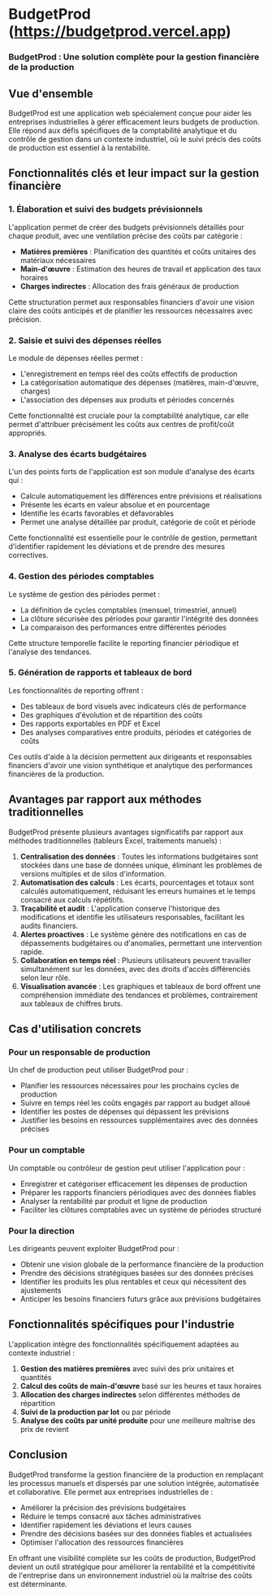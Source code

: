 # BudgetProd (https://budgetprod.vercel.app)
### BudgetProd : Une solution complète pour la gestion financière de la production

## Vue d'ensemble

BudgetProd est une application web spécialement conçue pour aider les entreprises industrielles à gérer efficacement leurs budgets de production. Elle répond aux défis spécifiques de la comptabilité analytique et du contrôle de gestion dans un contexte industriel, où le suivi précis des coûts de production est essentiel à la rentabilité.

## Fonctionnalités clés et leur impact sur la gestion financière

### 1. Élaboration et suivi des budgets prévisionnels

L'application permet de créer des budgets prévisionnels détaillés pour chaque produit, avec une ventilation précise des coûts par catégorie :

- **Matières premières** : Planification des quantités et coûts unitaires des matériaux nécessaires
- **Main-d'œuvre** : Estimation des heures de travail et application des taux horaires
- **Charges indirectes** : Allocation des frais généraux de production


Cette structuration permet aux responsables financiers d'avoir une vision claire des coûts anticipés et de planifier les ressources nécessaires avec précision.

### 2. Saisie et suivi des dépenses réelles

Le module de dépenses réelles permet :

- L'enregistrement en temps réel des coûts effectifs de production
- La catégorisation automatique des dépenses (matières, main-d'œuvre, charges)
- L'association des dépenses aux produits et périodes concernés


Cette fonctionnalité est cruciale pour la comptabilité analytique, car elle permet d'attribuer précisément les coûts aux centres de profit/coût appropriés.

### 3. Analyse des écarts budgétaires

L'un des points forts de l'application est son module d'analyse des écarts qui :

- Calcule automatiquement les différences entre prévisions et réalisations
- Présente les écarts en valeur absolue et en pourcentage
- Identifie les écarts favorables et défavorables
- Permet une analyse détaillée par produit, catégorie de coût et période


Cette fonctionnalité est essentielle pour le contrôle de gestion, permettant d'identifier rapidement les déviations et de prendre des mesures correctives.

### 4. Gestion des périodes comptables

Le système de gestion des périodes permet :

- La définition de cycles comptables (mensuel, trimestriel, annuel)
- La clôture sécurisée des périodes pour garantir l'intégrité des données
- La comparaison des performances entre différentes périodes


Cette structure temporelle facilite le reporting financier périodique et l'analyse des tendances.

### 5. Génération de rapports et tableaux de bord

Les fonctionnalités de reporting offrent :

- Des tableaux de bord visuels avec indicateurs clés de performance
- Des graphiques d'évolution et de répartition des coûts
- Des rapports exportables en PDF et Excel
- Des analyses comparatives entre produits, périodes et catégories de coûts


Ces outils d'aide à la décision permettent aux dirigeants et responsables financiers d'avoir une vision synthétique et analytique des performances financières de la production.

## Avantages par rapport aux méthodes traditionnelles

BudgetProd présente plusieurs avantages significatifs par rapport aux méthodes traditionnelles (tableurs Excel, traitements manuels) :

1. **Centralisation des données** : Toutes les informations budgétaires sont stockées dans une base de données unique, éliminant les problèmes de versions multiples et de silos d'information.
2. **Automatisation des calculs** : Les écarts, pourcentages et totaux sont calculés automatiquement, réduisant les erreurs humaines et le temps consacré aux calculs répétitifs.
3. **Traçabilité et audit** : L'application conserve l'historique des modifications et identifie les utilisateurs responsables, facilitant les audits financiers.
4. **Alertes proactives** : Le système génère des notifications en cas de dépassements budgétaires ou d'anomalies, permettant une intervention rapide.
5. **Collaboration en temps réel** : Plusieurs utilisateurs peuvent travailler simultanément sur les données, avec des droits d'accès différenciés selon leur rôle.
6. **Visualisation avancée** : Les graphiques et tableaux de bord offrent une compréhension immédiate des tendances et problèmes, contrairement aux tableaux de chiffres bruts.


## Cas d'utilisation concrets

### Pour un responsable de production

Un chef de production peut utiliser BudgetProd pour :

- Planifier les ressources nécessaires pour les prochains cycles de production
- Suivre en temps réel les coûts engagés par rapport au budget alloué
- Identifier les postes de dépenses qui dépassent les prévisions
- Justifier les besoins en ressources supplémentaires avec des données précises


### Pour un comptable

Un comptable ou contrôleur de gestion peut utiliser l'application pour :

- Enregistrer et catégoriser efficacement les dépenses de production
- Préparer les rapports financiers périodiques avec des données fiables
- Analyser la rentabilité par produit et ligne de production
- Faciliter les clôtures comptables avec un système de périodes structuré


### Pour la direction

Les dirigeants peuvent exploiter BudgetProd pour :

- Obtenir une vision globale de la performance financière de la production
- Prendre des décisions stratégiques basées sur des données précises
- Identifier les produits les plus rentables et ceux qui nécessitent des ajustements
- Anticiper les besoins financiers futurs grâce aux prévisions budgétaires


## Fonctionnalités spécifiques pour l'industrie

L'application intègre des fonctionnalités spécifiquement adaptées au contexte industriel :

1. **Gestion des matières premières** avec suivi des prix unitaires et quantités
2. **Calcul des coûts de main-d'œuvre** basé sur les heures et taux horaires
3. **Allocation des charges indirectes** selon différentes méthodes de répartition
4. **Suivi de la production par lot** ou par période
5. **Analyse des coûts par unité produite** pour une meilleure maîtrise des prix de revient


## Conclusion

BudgetProd transforme la gestion financière de la production en remplaçant les processus manuels et dispersés par une solution intégrée, automatisée et collaborative. Elle permet aux entreprises industrielles de :

- Améliorer la précision des prévisions budgétaires
- Réduire le temps consacré aux tâches administratives
- Identifier rapidement les déviations et leurs causes
- Prendre des décisions basées sur des données fiables et actualisées
- Optimiser l'allocation des ressources financières


En offrant une visibilité complète sur les coûts de production, BudgetProd devient un outil stratégique pour améliorer la rentabilité et la compétitivité de l'entreprise dans un environnement industriel où la maîtrise des coûts est déterminante. 
